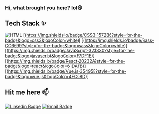 ### Hi, what brought you here? lol😄

## Tech Stack ✨
![HTML](https://img.shields.io/badge/HTML5-E34F26?style=for-the-badge&logo=html5&logoColor=white)
[(https://img.shields.io/badge/CSS3-1572B6?style=for-the-badge&logo=css3&logoColor=white)]
[(https://img.shields.io/badge/Sass-CC6699?style=for-the-badge&logo=sass&logoColor=white)]
[(https://img.shields.io/badge/JavaScript-323330?style=for-the-badge&logo=javascript&logoColor=F7DF1E)]
[(https://img.shields.io/badge/React-20232A?style=for-the-badge&logo=react&logoColor=61DAFB)]
[(https://img.shields.io/badge/Vue.js-35495E?style=for-the-badge&logo=vue.js&logoColor=4FC08D)]

## Hit me here 📫
[![Linkedin Badge](https://img.shields.io/badge/-MuhammadAlbab-blue?style=flat-square&logo=Linkedin&logoColor=white&link=https://www.linkedin.com/in/muhammad-albab-88b1641ba/)](https://www.linkedin.com/in/muhammad-albab-88b1641ba/)
[![Gmail Badge](https://img.shields.io/badge/-mrizkialbab@gmail.com-c14438?style=flat-square&logo=Gmail&logoColor=white&link=mailto:mrizkialbab@gmail.com)](mailto:mrizkialbab@gmail.com)

<!--
**MuhammadAlbab/MuhammadAlbab** is a ✨ _special_ ✨ repository because its `README.md` (this file) appears on your GitHub profile.

Here are some ideas to get you started:
- 👋 Hi there
- 🔭 I’m currently working on ...
- 🌱 I’m currently learning ...
- 👯 I’m looking to collaborate on ...
- 🤔 I’m looking for help with ...
- 💬 Ask me about ...
- 📫 How to reach me: ...
- 😄 Pronouns: ...
- ⚡ Fun fact: ...
-->
